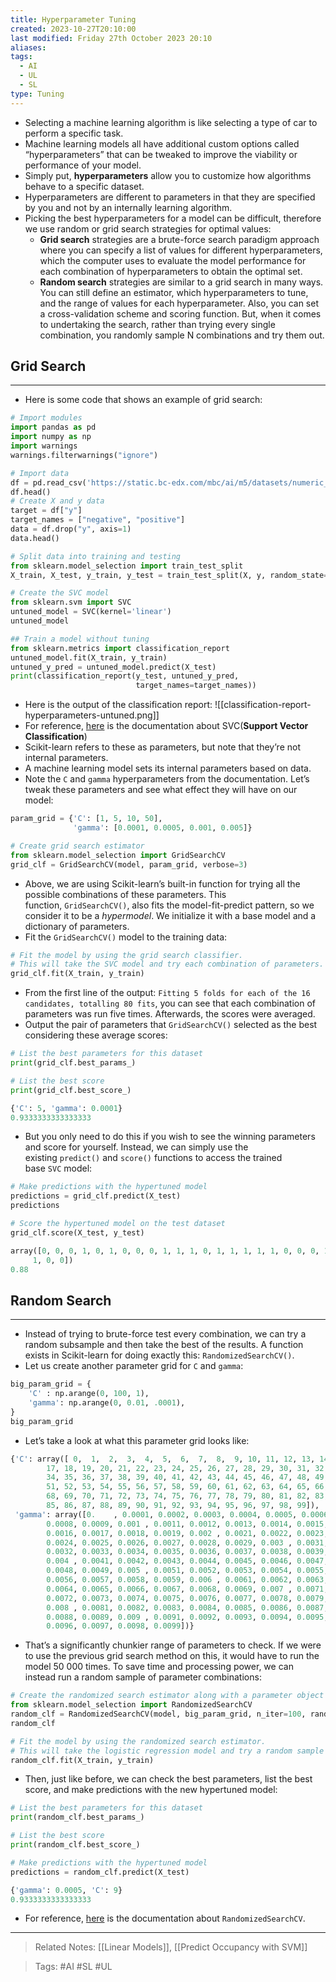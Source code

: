 ```yaml
---
title: Hyperparameter Tuning
created: 2023-10-27T20:10:00
last modified: Friday 27th October 2023 20:10
aliases: 
tags:
  - AI
  - UL
  - SL
type: Tuning
---
```

- Selecting a machine learning algorithm is like selecting a type of car to perform a specific task.
- Machine learning models all have additional custom options called “hyperparameters” that can be tweaked to improve the viability or performance of your model.
- Simply put, **hyperparameters** allow you to customize how algorithms behave to a specific dataset.
- Hyperparameters are different to parameters in that they are specified by you and not by an internally learning algorithm.
- Picking the best hyperparameters for a model can be difficult, therefore we use random or grid search strategies for optimal values:
	- **Grid search** strategies are a brute-force search paradigm approach where you can specify a list of values for different hyperparameters, which the computer uses to evaluate the model performance for each combination of hyperparameters to obtain the optimal set.
	- **Random search** strategies are similar to a grid search in many ways. You can still define an estimator, which hyperparameters to tune, and the range of values for each hyperparameter. Also, you can set a cross-validation scheme and scoring function. But, when it comes to undertaking the search, rather than trying every single combination, you randomly sample N combinations and try them out.
## Grid Search
---
- Here is some code that shows an example of grid search:
```python
# Import modules
import pandas as pd
import numpy as np
import warnings
warnings.filterwarnings("ignore")

# Import data
df = pd.read_csv('https://static.bc-edx.com/mbc/ai/m5/datasets/numeric_bank.csv')
df.head()
# Create X and y data
target = df["y"]
target_names = ["negative", "positive"]
data = df.drop("y", axis=1)
data.head()

# Split data into training and testing
from sklearn.model_selection import train_test_split
X_train, X_test, y_train, y_test = train_test_split(X, y, random_state=42)

# Create the SVC model
from sklearn.svm import SVC
untuned_model = SVC(kernel='linear')
untuned_model

## Train a model without tuning
from sklearn.metrics import classification_report
untuned_model.fit(X_train, y_train)
untuned_y_pred = untuned_model.predict(X_test)
print(classification_report(y_test, untuned_y_pred,
                            target_names=target_names))
```
- Here is the output of the classification report:
![[classification-report-hyperparameters-untuned.png]]
- For reference, [here](https://scikit-learn.org/stable/modules/generated/sklearn.svm.SVC.html#sklearn.svm.SVC) is the documentation about SVC(**Support Vector Classification**) 
- Scikit-learn refers to these as parameters, but note that they’re not internal parameters.
- A machine learning model sets its internal parameters based on data.
- Note the `C` and `gamma` hyperparameters from the documentation. Let’s tweak these parameters and see what effect they will have on our model:
```python
param_grid = {'C': [1, 5, 10, 50],
              'gamma': [0.0001, 0.0005, 0.001, 0.005]}

# Create grid search estimator
from sklearn.model_selection import GridSearchCV
grid_clf = GridSearchCV(model, param_grid, verbose=3)
```
- Above, we are using Scikit-learn’s built-in function for trying all the possible combinations of these parameters. This function, `GridSearchCV()`, also fits the model-fit-predict pattern, so we consider it to be a _hypermodel_. We initialize it with a base model and a dictionary of parameters.
- Fit the `GridSearchCV()` model to the training data:
```python
# Fit the model by using the grid search classifier.
# This will take the SVC model and try each combination of parameters.
grid_clf.fit(X_train, y_train)
```
- From the first line of the output: `Fitting 5 folds for each of the 16 candidates, totalling 80 fits`, you can see that each combination of parameters was run five times. Afterwards, the scores were averaged.
- Output the pair of parameters that `GridSearchCV()` selected as the best considering these average scores:
```python
# List the best parameters for this dataset
print(grid_clf.best_params_)

# List the best score
print(grid_clf.best_score_)
```
```python
{'C': 5, 'gamma': 0.0001}
0.9333333333333333
```
- But you only need to do this if you wish to see the winning parameters and score for yourself. Instead, we can simply use the existing `predict()` and `score()` functions to access the trained base `SVC` model:
```python
# Make predictions with the hypertuned model
predictions = grid_clf.predict(X_test)
predictions

# Score the hypertuned model on the test dataset
grid_clf.score(X_test, y_test)
```
```python
array([0, 0, 0, 1, 0, 1, 0, 0, 0, 1, 1, 1, 0, 1, 1, 1, 1, 1, 0, 0, 0, 1,
     1, 0, 0])
0.88
```
## Random Search
---
- Instead of trying to brute-force test every combination, we can try a random subsample and then take the best of the results. A function exists in Scikit-learn for doing exactly this: `RandomizedSearchCV()`.
- Let us create another parameter grid for `C` and `gamma`:
```python
big_param_grid = {
    'C' : np.arange(0, 100, 1),
    'gamma': np.arange(0, 0.01, .0001),
}
big_param_grid
```
- Let’s take a look at what this parameter grid looks like:
```python
{'C': array([ 0,  1,  2,  3,  4,  5,  6,  7,  8,  9, 10, 11, 12, 13, 14, 15, 16,
        17, 18, 19, 20, 21, 22, 23, 24, 25, 26, 27, 28, 29, 30, 31, 32, 33,
        34, 35, 36, 37, 38, 39, 40, 41, 42, 43, 44, 45, 46, 47, 48, 49, 50,
        51, 52, 53, 54, 55, 56, 57, 58, 59, 60, 61, 62, 63, 64, 65, 66, 67,
        68, 69, 70, 71, 72, 73, 74, 75, 76, 77, 78, 79, 80, 81, 82, 83, 84,
        85, 86, 87, 88, 89, 90, 91, 92, 93, 94, 95, 96, 97, 98, 99]),
 'gamma': array([0.    , 0.0001, 0.0002, 0.0003, 0.0004, 0.0005, 0.0006, 0.0007,
        0.0008, 0.0009, 0.001 , 0.0011, 0.0012, 0.0013, 0.0014, 0.0015,
        0.0016, 0.0017, 0.0018, 0.0019, 0.002 , 0.0021, 0.0022, 0.0023,
        0.0024, 0.0025, 0.0026, 0.0027, 0.0028, 0.0029, 0.003 , 0.0031,
        0.0032, 0.0033, 0.0034, 0.0035, 0.0036, 0.0037, 0.0038, 0.0039,
        0.004 , 0.0041, 0.0042, 0.0043, 0.0044, 0.0045, 0.0046, 0.0047,
        0.0048, 0.0049, 0.005 , 0.0051, 0.0052, 0.0053, 0.0054, 0.0055,
        0.0056, 0.0057, 0.0058, 0.0059, 0.006 , 0.0061, 0.0062, 0.0063,
        0.0064, 0.0065, 0.0066, 0.0067, 0.0068, 0.0069, 0.007 , 0.0071,
        0.0072, 0.0073, 0.0074, 0.0075, 0.0076, 0.0077, 0.0078, 0.0079,
        0.008 , 0.0081, 0.0082, 0.0083, 0.0084, 0.0085, 0.0086, 0.0087,
        0.0088, 0.0089, 0.009 , 0.0091, 0.0092, 0.0093, 0.0094, 0.0095,
        0.0096, 0.0097, 0.0098, 0.0099])}
```
- That’s a significantly chunkier range of parameters to check. If we were to use the previous grid search method on this, it would have to run the model 50 000 times. To save time and processing power, we can instead run a random sample of parameter combinations:
```python
# Create the randomized search estimator along with a parameter object containing the values to adjust
from sklearn.model_selection import RandomizedSearchCV
random_clf = RandomizedSearchCV(model, big_param_grid, n_iter=100, random_state=1, verbose=3)
random_clf

# Fit the model by using the randomized search estimator. 
# This will take the logistic regression model and try a random sample of combinations of parameters.
random_clf.fit(X_train, y_train)
```
- Then, just like before, we can check the best parameters, list the best score, and make predictions with the new hypertuned model:
```python
# List the best parameters for this dataset
print(random_clf.best_params_)

# List the best score
print(random_clf.best_score_)

# Make predictions with the hypertuned model
predictions = random_clf.predict(X_test)
```
```python
{'gamma': 0.0005, 'C': 9}
0.9333333333333333
```
-  For reference, [here](https://scikit-learn.org/stable/modules/generated/sklearn.model_selection.RandomizedSearchCV.html#sklearn.model_selection.RandomizedSearchCV) is the documentation about `RandomizedSearchCV`.
---
>Related Notes: [[Linear Models]], [[Predict Occupancy with SVM]]

>Tags: #AI #SL #UL 
